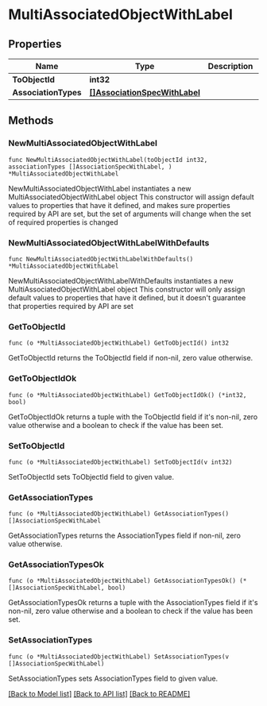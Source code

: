 # MultiAssociatedObjectWithLabel

## Properties

Name | Type | Description | Notes
------------ | ------------- | ------------- | -------------
**ToObjectId** | **int32** |  | 
**AssociationTypes** | [**[]AssociationSpecWithLabel**](AssociationSpecWithLabel.md) |  | 

## Methods

### NewMultiAssociatedObjectWithLabel

`func NewMultiAssociatedObjectWithLabel(toObjectId int32, associationTypes []AssociationSpecWithLabel, ) *MultiAssociatedObjectWithLabel`

NewMultiAssociatedObjectWithLabel instantiates a new MultiAssociatedObjectWithLabel object
This constructor will assign default values to properties that have it defined,
and makes sure properties required by API are set, but the set of arguments
will change when the set of required properties is changed

### NewMultiAssociatedObjectWithLabelWithDefaults

`func NewMultiAssociatedObjectWithLabelWithDefaults() *MultiAssociatedObjectWithLabel`

NewMultiAssociatedObjectWithLabelWithDefaults instantiates a new MultiAssociatedObjectWithLabel object
This constructor will only assign default values to properties that have it defined,
but it doesn't guarantee that properties required by API are set

### GetToObjectId

`func (o *MultiAssociatedObjectWithLabel) GetToObjectId() int32`

GetToObjectId returns the ToObjectId field if non-nil, zero value otherwise.

### GetToObjectIdOk

`func (o *MultiAssociatedObjectWithLabel) GetToObjectIdOk() (*int32, bool)`

GetToObjectIdOk returns a tuple with the ToObjectId field if it's non-nil, zero value otherwise
and a boolean to check if the value has been set.

### SetToObjectId

`func (o *MultiAssociatedObjectWithLabel) SetToObjectId(v int32)`

SetToObjectId sets ToObjectId field to given value.


### GetAssociationTypes

`func (o *MultiAssociatedObjectWithLabel) GetAssociationTypes() []AssociationSpecWithLabel`

GetAssociationTypes returns the AssociationTypes field if non-nil, zero value otherwise.

### GetAssociationTypesOk

`func (o *MultiAssociatedObjectWithLabel) GetAssociationTypesOk() (*[]AssociationSpecWithLabel, bool)`

GetAssociationTypesOk returns a tuple with the AssociationTypes field if it's non-nil, zero value otherwise
and a boolean to check if the value has been set.

### SetAssociationTypes

`func (o *MultiAssociatedObjectWithLabel) SetAssociationTypes(v []AssociationSpecWithLabel)`

SetAssociationTypes sets AssociationTypes field to given value.



[[Back to Model list]](../README.md#documentation-for-models) [[Back to API list]](../README.md#documentation-for-api-endpoints) [[Back to README]](../README.md)


